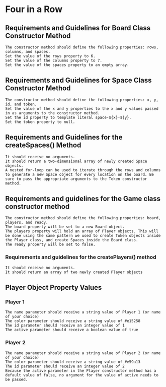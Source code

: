 # Four in a Row

## Requirements and Guidelines for Board Class Constructor Method

    The constructor method should define the following properties: rows, columns, and spaces.
    Set the value of the rows property to 6.
    Set the value of the columns property to 7.
    Set the value of the spaces property to an empty array.

## Requirements and Guidelines for Space Class Constructor Method

    The constructor method should define the following properties: x, y, id, and token.
    Set the value of the x and y properties to the x and y values passed in as arguments to the constructor method.
    Set the id property to template literal space-${x}-${y}.
    Set the token property to null.

## Requirements and Guidelines for the createSpaces() Method

    It should receive no arguments.
    It should return a two-dimensional array of newly created Space objects.
    A nested for-loop can be used to iterate through the rows and columns to generate a new Space object for every location on the board. Be sure to pass the appropriate arguments to the Token constructor method.

## Requirements and guidelines for the Game class constructor method

    The constructor method should define the following properties: board, players, and ready.
    The board property will be set to a new Board object.
    The players property will hold an array of Player objects. This will be done using the same pattern we used to create Token objects inside the Player class, and create Spaces inside the Board class.
    The ready property will be set to false.

### Requirements and guidelines for the createPlayers() method

    It should receive no arguments.
    It should return an array of two newly created Player objects

## Player Object Property Values

### Player 1

    The name parameter should receive a string value of Player 1 (or name of your choice)
    The color parameter should receive a string value of #e15258
    The id parameter should receive an integer value of 1
    The active parameter should receive a boolean value of true

### Player 2

    The name parameter should receive a string value of Player 2 (or name of your choice)
    The color parameter should receive a string value of #e59a13
    The id parameter should receive an integer value of 2
    Because the active parameter in the Player constructor method has a default value of false, no argument for the value of active needs to be passed.

